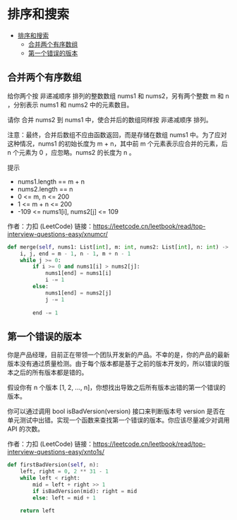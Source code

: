 # 排序和搜索

- [排序和搜索](#排序和搜索)
  - [合并两个有序数组](#合并两个有序数组)
  - [第一个错误的版本](#第一个错误的版本)


## 合并两个有序数组

给你两个按 非递减顺序 排列的整数数组 nums1 和 nums2，另有两个整数 m 和 n ，分别表示 nums1 和 nums2 中的元素数目。

请你 合并 nums2 到 nums1 中，使合并后的数组同样按 非递减顺序 排列。

注意：最终，合并后数组不应由函数返回，而是存储在数组 nums1 中。为了应对这种情况，nums1 的初始长度为 m + n，其中前 m 个元素表示应合并的元素，后 n 个元素为 0 ，应忽略。nums2 的长度为 n 。

提示

- nums1.length == m + n
- nums2.length == n
- 0 <= m, n <= 200
- 1 <= m + n <= 200
- -109 <= nums1[i], nums2[j] <= 109


作者：力扣 (LeetCode)
链接：https://leetcode.cn/leetbook/read/top-interview-questions-easy/xnumcr/

```python
def merge(self, nums1: List[int], m: int, nums2: List[int], n: int) -> None:
    i, j, end = m - 1, n - 1, m + n - 1
    while j >= 0:
        if i >= 0 and nums1[i] > nums2[j]:
            nums1[end] = nums1[i]
            i -= 1
        else:
            nums1[end] = nums2[j]
            j -= 1
        
        end -= 1
```


## 第一个错误的版本

你是产品经理，目前正在带领一个团队开发新的产品。不幸的是，你的产品的最新版本没有通过质量检测。由于每个版本都是基于之前的版本开发的，所以错误的版本之后的所有版本都是错的。

假设你有 n 个版本 [1, 2, ..., n]，你想找出导致之后所有版本出错的第一个错误的版本。

你可以通过调用 bool isBadVersion(version) 接口来判断版本号 version 是否在单元测试中出错。实现一个函数来查找第一个错误的版本。你应该尽量减少对调用 API 的次数。



作者：力扣 (LeetCode)
链接：https://leetcode.cn/leetbook/read/top-interview-questions-easy/xnto1s/

```python
def firstBadVersion(self, n):
    left, right = 0, 2 ** 31 - 1
    while left < right:
        mid = left + right >> 1
        if isBadVersion(mid): right = mid
        else: left = mid + 1
    
    return left
```














